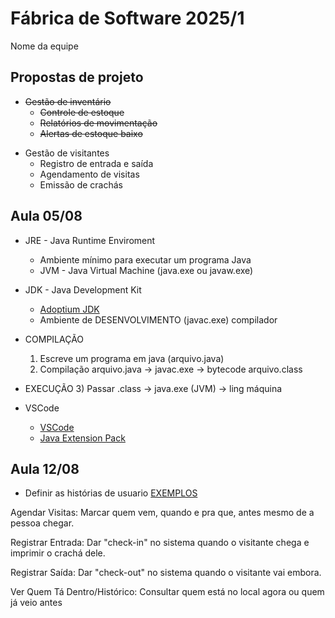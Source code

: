 # Fábrica de Software 2025/1
Nome da equipe 

## Propostas de projeto
<s>
  
- Gestão de inventário
    - Controle de estoque
    - Relatórios de movimentação
    - Alertas de estoque baixo

</s>

- Gestão de visitantes
    - Registro de entrada e saída
    - Agendamento de visitas
    - Emissão de crachás

## Aula 05/08

- JRE - Java Runtime Enviroment
  - Ambiente mínimo para executar um programa Java
  - JVM - Java Virtual Machine (java.exe ou javaw.exe)

- JDK - Java Development Kit
  - [Adoptium JDK](https://adoptium.net/pt-BR)
  - Ambiente de DESENVOLVIMENTO (javac.exe) compilador

- COMPILAÇÃO
  1) Escreve um programa em java (arquivo.java)
  2) Compilação arquivo.java -> javac.exe -> bytecode arquivo.class
- EXECUÇÃO
  3) Passar .class -> java.exe (JVM) -> ling máquina

- VSCode
  - [VSCode](https://code.visualstudio.com/)
  - [Java Extension Pack](https://marketplace.visualstudio.com/items?itemName=vscjava.vscode-java-pack)

## Aula 12/08

- Definir as histórias de usuario [EXEMPLOS](https://engsoftmoderna.info/cap3.html#hist%C3%B3rias-de-usu%C3%A1rios)

Agendar Visitas: Marcar quem vem, quando e pra que, antes mesmo de a pessoa chegar.

Registrar Entrada: Dar "check-in" no sistema quando o visitante chega e imprimir o crachá dele.

Registrar Saída: Dar "check-out" no sistema quando o visitante vai embora.

Ver Quem Tá Dentro/Histórico: Consultar quem está no local agora ou quem já veio antes
